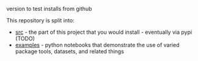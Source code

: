 
version to test installs from github



This repository is split into:
- [src](src/wetsuite/) - the part of this project that you would install - eventually via pypi (TODO)
- [examples](examples/) - python notebooks that demonstrate the use of varied package  tools, datasets, and related things

